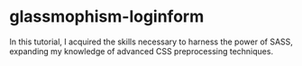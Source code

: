 ﻿# glassmophism-loginform
In this tutorial, I acquired the skills necessary to harness the power of SASS, expanding my knowledge of advanced CSS preprocessing techniques.
